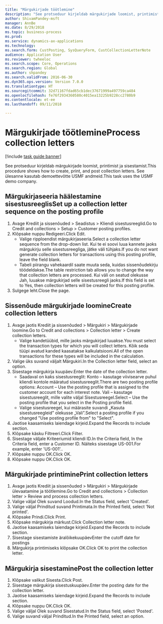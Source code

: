 ```yaml
--- 
title: "Märgukirjade töötlemine"
description: "See protseduur kirjeldab märgukirjade loomist, printimist ja sisestamist."
author: ShivamPandey-msft
manager: AnnBe
ms.date: 8/29/2018
ms.topic: business-process
ms.prod: 
ms.service: dynamics-ax-applications
ms.technology: 
ms.search.form: CustPosting, SysQueryForm, CustCollectionLetterNote
audience: Application User
ms.reviewer: twheeloc
ms.search.scope: Core, Operations
ms.search.region: Global
ms.author: shpandey
ms.search.validFrom: 2016-06-30
ms.dyn365.ops.version: Version 7.0.0
ms.translationtype: HT
ms.sourcegitcommit: 32d71167fdad65cb1dec37671999a497759ca484
ms.openlocfilehash: fe76f2934360580c4015ea13225b9228cc2780b9
ms.contentlocale: et-ee
ms.lasthandoff: 09/11/2018

---
```

# <a name="process-collection-letters"></a><span data-ttu-id="b1865-103">Märgukirjade töötlemine</span><span class="sxs-lookup"><span data-stu-id="b1865-103">Process collection letters</span></span>

[!include [task guide banner](../../includes/task-guide-banner.md)]

<span data-ttu-id="b1865-104">See protseduur kirjeldab märgukirjade loomist, printimist ja sisestamist.</span><span class="sxs-lookup"><span data-stu-id="b1865-104">This procedure shows how to create, print, and post collection letters.</span></span> <span data-ttu-id="b1865-105">See ülesanne kasutab demoettevõtte USMF andmeid.</span><span class="sxs-lookup"><span data-stu-id="b1865-105">This task uses the USMF demo company.</span></span>


## <a name="set-up-a-collection-letter-sequence-on-the-posting-profile"></a><span data-ttu-id="b1865-106">Märgukirjaseeria häälestamine sisestusreeglis</span><span class="sxs-lookup"><span data-stu-id="b1865-106">Set up a collection letter sequence on the posting profile</span></span>
1. <span data-ttu-id="b1865-107">Avage Krediit ja sissenõuded > Seadistus > Kliendi sisestusreeglid.</span><span class="sxs-lookup"><span data-stu-id="b1865-107">Go to Credit and collections > Setup > Customer posting profiles.</span></span>
2. <span data-ttu-id="b1865-108">Klõpsake nuppu Redigeeri.</span><span class="sxs-lookup"><span data-stu-id="b1865-108">Click Edit.</span></span>
    * <span data-ttu-id="b1865-109">Valige ripploendist märgukirjaseeria.</span><span class="sxs-lookup"><span data-stu-id="b1865-109">Select a collection letter sequence from the drop-down list.</span></span> <span data-ttu-id="b1865-110">Kui te ei soovi luua kannete jaoks märgukirju selle sisestusreegliga, jätke väli tühjaks.</span><span class="sxs-lookup"><span data-stu-id="b1865-110">If you do not want generate collection letters for transactions using this posting profile, leave the field blank.</span></span>  
    * <span data-ttu-id="b1865-111">Tabeli piirangu vahekaardil saate muuta seda, kuidas sissenõudekirju töödeldakse.</span><span class="sxs-lookup"><span data-stu-id="b1865-111">The table restriction tab allows you to change the way that collection letters are processed.</span></span> <span data-ttu-id="b1865-112">Kui väli on seatud olekusse Jah, luuakse märgukirjad selle sisestusreegli jaoks.</span><span class="sxs-lookup"><span data-stu-id="b1865-112">If this field is set to Yes, then collection letters will be created for this posting profile.</span></span>  
3. <span data-ttu-id="b1865-113">Sulgege leht.</span><span class="sxs-lookup"><span data-stu-id="b1865-113">Close the page.</span></span>

## <a name="create-collection-letters"></a><span data-ttu-id="b1865-114">Sissenõude märgukirjade loomine</span><span class="sxs-lookup"><span data-stu-id="b1865-114">Create collection letters</span></span>
1. <span data-ttu-id="b1865-115">Avage jaotis Krediit ja sissenõuded > Märgukiri > Märgukirjade loomine.</span><span class="sxs-lookup"><span data-stu-id="b1865-115">Go to Credit and collections > Collection letter > Create collection letters.</span></span>
    * <span data-ttu-id="b1865-116">Valige kandetüübid, mille jaoks märgukirjad luuakse.</span><span class="sxs-lookup"><span data-stu-id="b1865-116">You must select the transaction types for which you will collect letters.</span></span> <span data-ttu-id="b1865-117">Kõik seda tüüpi avatud kanded kaasatakse kalkulatsiooni.</span><span class="sxs-lookup"><span data-stu-id="b1865-117">All of the open transactions for these types will be included in the calculation.</span></span>  
2. <span data-ttu-id="b1865-118">Valige üks suvand väljalt Märgukiri.</span><span class="sxs-lookup"><span data-stu-id="b1865-118">In the Collection letter field, select an option.</span></span>
3. <span data-ttu-id="b1865-119">Sisestage märgukirja kuupäev.</span><span class="sxs-lookup"><span data-stu-id="b1865-119">Enter the date of the collection letter.</span></span>
    * <span data-ttu-id="b1865-120">Saadaval on kaks sisestusreeglit: Konto – kasutage viivisearve puhul kliendi kontole määratud sisestusreeglit.</span><span class="sxs-lookup"><span data-stu-id="b1865-120">There are two posting profile options:   Account – Use the posting profile that is assigned to the customer account for each interest note.</span></span>   <span data-ttu-id="b1865-121">Vali – kasutage sisestusreeglit, mille valite väljal Sisestusreegel.</span><span class="sxs-lookup"><span data-stu-id="b1865-121">Select – Use the posting profile that you select in the Posting profile field.</span></span>  
    * <span data-ttu-id="b1865-122">Valige sisestusreegel, kui määrasite suvandi „Kasuta sisestusreegleid” olekusse „Vali”.</span><span class="sxs-lookup"><span data-stu-id="b1865-122">Select a posting profile if you changed "Use posting profile from" to "Select".</span></span>  
4. <span data-ttu-id="b1865-123">Jaotise kaasamiseks laiendage kirjeid.</span><span class="sxs-lookup"><span data-stu-id="b1865-123">Expand the Records to include section.</span></span>
5. <span data-ttu-id="b1865-124">Klõpsake käsku Filtreeri.</span><span class="sxs-lookup"><span data-stu-id="b1865-124">Click Filter.</span></span>
6. <span data-ttu-id="b1865-125">Sisestage väljale Kriteeriumid kliendi ID.</span><span class="sxs-lookup"><span data-stu-id="b1865-125">In the Criteria field, In the Criteria field, enter a Customer ID.</span></span> <span data-ttu-id="b1865-126">Näiteks sisestage US-001.</span><span class="sxs-lookup"><span data-stu-id="b1865-126">For example, enter 'US-001'..</span></span>
7. <span data-ttu-id="b1865-127">Klõpsake nuppu OK.</span><span class="sxs-lookup"><span data-stu-id="b1865-127">Click OK.</span></span>
8. <span data-ttu-id="b1865-128">Klõpsake nuppu OK.</span><span class="sxs-lookup"><span data-stu-id="b1865-128">Click OK.</span></span>

## <a name="print-collection-letters"></a><span data-ttu-id="b1865-129">Märgukirjade printimine</span><span class="sxs-lookup"><span data-stu-id="b1865-129">Print collection letters</span></span>
1. <span data-ttu-id="b1865-130">Avage jaotis Krediit ja sissenõuded > Märgukiri > Märgukirjade ülevaatamine ja töötlemine.</span><span class="sxs-lookup"><span data-stu-id="b1865-130">Go to Credit and collections > Collection letter > Review and process collection letters.</span></span>
2. <span data-ttu-id="b1865-131">Valige väljal Olek suvand Loodud.</span><span class="sxs-lookup"><span data-stu-id="b1865-131">In the Status field, select 'Created'.</span></span>
3. <span data-ttu-id="b1865-132">Valige väljal Prinditud suvand Printimata.</span><span class="sxs-lookup"><span data-stu-id="b1865-132">In the Printed field, select 'Not printed'.</span></span>
4. <span data-ttu-id="b1865-133">Klõpsake Prindi.</span><span class="sxs-lookup"><span data-stu-id="b1865-133">Click Print.</span></span>
5. <span data-ttu-id="b1865-134">Klõpsake märgukirja märkust.</span><span class="sxs-lookup"><span data-stu-id="b1865-134">Click Collection letter note.</span></span>
6. <span data-ttu-id="b1865-135">Jaotise kaasamiseks laiendage kirjeid.</span><span class="sxs-lookup"><span data-stu-id="b1865-135">Expand the Records to include section.</span></span>
7. <span data-ttu-id="b1865-136">Sisestage sisestamiste äralõikekuupäev</span><span class="sxs-lookup"><span data-stu-id="b1865-136">Enter the cutoff date for postings</span></span>
8. <span data-ttu-id="b1865-137">Märgukirja printimiseks klõpsake OK.</span><span class="sxs-lookup"><span data-stu-id="b1865-137">Click OK to print the collection letter.</span></span>

## <a name="post-the-collection-letter"></a><span data-ttu-id="b1865-138">Märgukirja sisestamine</span><span class="sxs-lookup"><span data-stu-id="b1865-138">Post the collection letter</span></span>
1. <span data-ttu-id="b1865-139">Klõpsake valikut Sisesta.</span><span class="sxs-lookup"><span data-stu-id="b1865-139">Click Post.</span></span>
2. <span data-ttu-id="b1865-140">Sisestage märgukirja sisestuskuupäev.</span><span class="sxs-lookup"><span data-stu-id="b1865-140">Enter the posting date for the collection letter.</span></span>
3. <span data-ttu-id="b1865-141">Jaotise kaasamiseks laiendage kirjeid.</span><span class="sxs-lookup"><span data-stu-id="b1865-141">Expand the Records to include section.</span></span>
4. <span data-ttu-id="b1865-142">Klõpsake nuppu OK.</span><span class="sxs-lookup"><span data-stu-id="b1865-142">Click OK.</span></span>
5. <span data-ttu-id="b1865-143">Valige väljal Olek suvand Sisestatud.</span><span class="sxs-lookup"><span data-stu-id="b1865-143">In the Status field, select 'Posted'.</span></span>
6. <span data-ttu-id="b1865-144">Valige suvand väljal Prinditud.</span><span class="sxs-lookup"><span data-stu-id="b1865-144">In the Printed field, select an option.</span></span>


